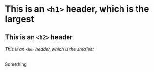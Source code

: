 # This is an `<h1>` header, which is the largest

## This is an `<h2>` header

###### This is an `<h6>` header, which is the smallest

Something
